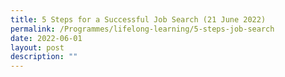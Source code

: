 ```yaml
---
title: 5 Steps for a Successful Job Search (21 June 2022)
permalink: /Programmes/lifelong-learning/5-steps-job-search
date: 2022-06-01
layout: post
description: ""
---
```


